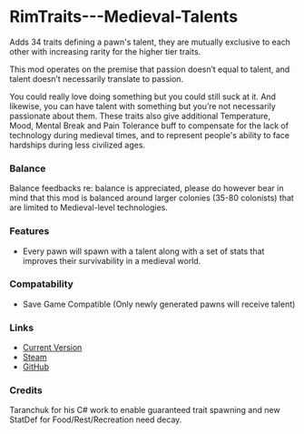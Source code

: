 # RimTraits---Medieval-Talents

Adds 34 traits defining a pawn's talent, they are mutually exclusive to each other with increasing rarity for the higher tier traits.

This mod operates on the premise that passion doesn’t equal to talent, and talent doesn’t necessarily translate to passion.

You could really love doing something but you could still suck at it. And likewise, you can have talent with something but you’re not necessarily passionate about them. These traits also give additional Temperature, Mood, Mental Break and Pain Tolerance buff to compensate for the lack of technology during medieval times, and to represent people's ability to face hardships during less civilized ages.

### Balance

Balance feedbacks re: balance is appreciated, please do however bear in mind that this mod is balanced around larger colonies (35-80 colonists) that are limited to Medieval-level technologies.

### Features

- Every pawn will spawn with a talent along with a set of stats that improves their survivability in a medieval world.

### Compatability

- Save Game Compatible (Only newly generated pawns will receive talent)

### Links

- [Current Version](https://github.com/Sierra0003/RimTraits---Medieval-Talents)
- [Steam](https://steamcommunity.com/sharedfiles/filedetails/?id=1916352291)
- [GitHub](https://github.com/Sierra0003/RimTraits---Medieval-Talents)

### Credits

Taranchuk for his C# work to enable guaranteed trait spawning and new StatDef for Food/Rest/Recreation need decay.
